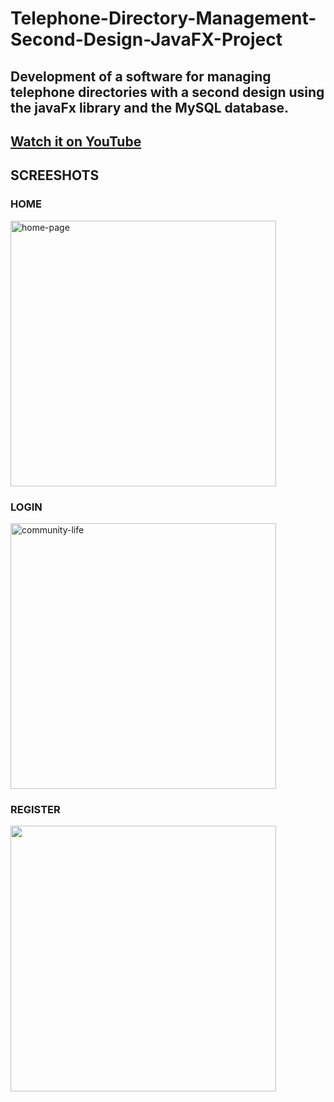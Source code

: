 # __Telephone-Directory-Management-Second-Design-JavaFX-Project__

## Development of a software for managing telephone directories with a second design using the __javaFx__ library and the __MySQL__ database.

## [Watch it on YouTube](https://youtu.be/h9SPbHAFxXM)

## __SCREESHOTS__

### __HOME__
<img src="https://user-images.githubusercontent.com/66962165/123270589-92cb4780-d4ef-11eb-8829-ce40c06f4617.png" alt="home-page" width="425"/>

### __LOGIN__
<img src="https://user-images.githubusercontent.com/66962165/123270599-94950b00-d4ef-11eb-8e0b-58d077178c77.png" alt="community-life" width="425"/>

### __REGISTER__
<img src="https://user-images.githubusercontent.com/66962165/123270584-91018400-d4ef-11eb-8d2c-e00791493b56.png"  width="425"/>
